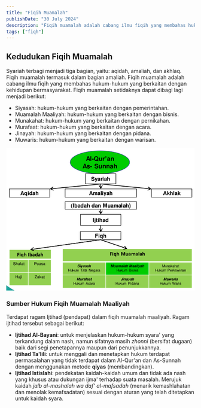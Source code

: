 ```yaml
---
title: "Fiqih Muamalah"
publishDate: "30 July 2024"
description: "Fiqih muamalah adalah cabang ilmu fiqih yang membahas hukum-hukum yang berkaitan dengan kehidupan bermasyarakat."
tags: ["fiqh"]
---
```


## Kedudukan Fiqih Muamalah

Syariah terbagi menjadi tiga bagian, yaitu: aqidah, amaliah, dan akhlaq. Fiqih muamalah termasuk dalam bagian amaliah. Fiqih muamalah adalah cabang ilmu fiqih yang membahas hukum-hukum yang berkaitan dengan kehidupan bermasyarakat. Fiqih muamalah setidaknya dapat dibagi lagi menjadi berikut:

- Siyasah: hukum-hukum yang berkaitan dengan pemerintahan.
- Muamalah Maaliyah: hukum-hukum yang berkaitan dengan bisnis.
- Munakahat: hukum-hukum yang berkaitan dengan pernikahan.
- Murafaat: hukum-hukum yang berkaitan dengan acara.
- Jinayah: hukum-hukum yang berkaitan dengan pidana.
- Muwaris: hukum-hukum yang berkaitan dengan warisan.

![alt text](image.png)

### Sumber Hukum Fiqih Muamalah Maaliyah

Terdapat ragam Ijtihad (pendapat) dalam fiqih muamalah maaliyah. Ragam ijtihad tersebut sebagai berikut:

- **Ijtihad Al-Bayani**: untuk menjelaskan hukum-hukum syara' yang terkandung dalam nash, namun sifatnya masih *zhonni* (bersifat dugaan) baik dari segi penetapannya maupun dari penunjukkannya.
- **Ijtihad Ta'lili**: untuk menggali dan menetapkan hukum terdapat permasalahan yang tidak terdapat dalam Al-Qur'an dan As-Sunnah dengan menggunakan metode **qiyas** (membandingkan).
- **Ijtihad Istislahi**: pendekatan kaidah-kaidah umum dan tidak ada nash yang khusus atau dukungan ijma' terhadap suata masalah. Merujuk kaidah *jalb al-mashalah wa daf' al-mafsadah* (menarik kemashlahatan dan menolak kemafsadatan) sesuai dengan aturan yang telah ditetapkan untuk kaidah syara.